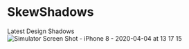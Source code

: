 # SkewShadows
Latest Design Shadows
![Simulator Screen Shot - iPhone 8 - 2020-04-04 at 13 17 15](https://user-images.githubusercontent.com/62089175/78421716-6cfe1c80-7677-11ea-9b72-9dbaa40f1734.png)
